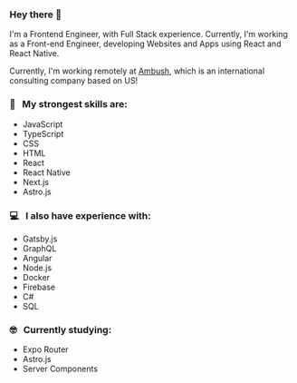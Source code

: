### Hey there 👋
I'm a Frontend Engineer, with Full Stack experience. Currently, I'm working as a Front-end Engineer, developing Websites and Apps using React and React Native.

Currently, I'm working remotely at [Ambush](https://www.getambush.com/), which is an international consulting company based on US!

 ### :rocket: &nbsp; My strongest skills are: 
 - JavaScript
 - TypeScript
 - CSS
 - HTML
 - React
 - React Native
 - Next.js
 - Astro.js
 
 ### :computer: &nbsp; I also have experience with:
 - Gatsby.js
 - GraphQL
 - Angular
 - Node.js
 - Docker
 - Firebase
 - C#
 - SQL

### 🤓 &nbsp; Currently studying:
- Expo Router
- Astro.js
- Server Components
